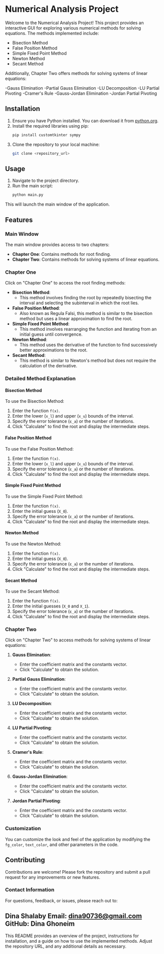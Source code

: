 # Numerical Analysis Project

Welcome to the Numerical Analysis Project! This project provides an interactive GUI for exploring various numerical methods for solving equations. The methods implemented include:

- Bisection Method
- False Position Method
- Simple Fixed Point Method
- Newton Method
- Secant Method


Additionally, Chapter Two offers methods for solving systems of linear equations:

-Gauss Elimination
-Partial Gauss Elimination
-LU Decomposition
-LU Partial Pivoting
-Cramer's Rule
-Gauss-Jordan Elimination
-Jordan Partial Pivoting

## Installation

1. Ensure you have Python installed. You can download it from [python.org](https://www.python.org/).
2. Install the required libraries using pip:
    ```sh
    pip install customtkinter sympy
    ```
3. Clone the repository to your local machine:
    ```sh
    git clone <repository_url>
    ```

## Usage

1. Navigate to the project directory.
2. Run the main script:
    ```sh
    python main.py
    ```

This will launch the main window of the application.

## Features

### Main Window

The main window provides access to two chapters:

- **Chapter One**: Contains methods for root finding.
- **Chapter Two**: Contains methods for solving systems of linear equations.

### Chapter One

Click on "Chapter One" to access the root finding methods:

- **Bisection Method**: 
  - This method involves finding the root by repeatedly bisecting the interval and selecting the subinterval in which the root lies.
- **False Position Method**: 
  - Also known as Regula Falsi, this method is similar to the bisection method but uses a linear approximation to find the root.
- **Simple Fixed Point Method**: 
  - This method involves rearranging the function and iterating from an initial guess until convergence.
- **Newton Method**: 
  - This method uses the derivative of the function to find successively better approximations to the root.
- **Secant Method**: 
  - This method is similar to Newton's method but does not require the calculation of the derivative.

### Detailed Method Explanation

#### Bisection Method

To use the Bisection Method:
1. Enter the function `f(x)`.
2. Enter the lower (`x_l`) and upper (`x_u`) bounds of the interval.
3. Specify the error tolerance (`ε_a`) or the number of iterations.
4. Click "Calculate" to find the root and display the intermediate steps.

#### False Position Method

To use the False Position Method:
1. Enter the function `f(x)`.
2. Enter the lower (`x_l`) and upper (`x_u`) bounds of the interval.
3. Specify the error tolerance (`ε_a`) or the number of iterations.
4. Click "Calculate" to find the root and display the intermediate steps.

#### Simple Fixed Point Method

To use the Simple Fixed Point Method:
1. Enter the function `f(x)`.
2. Enter the initial guess (`X_0`).
3. Specify the error tolerance (`ε_a`) or the number of iterations.
4. Click "Calculate" to find the root and display the intermediate steps.

#### Newton Method

To use the Newton Method:
1. Enter the function `f(x)`.
2. Enter the initial guess (`X_0`).
3. Specify the error tolerance (`ε_a`) or the number of iterations.
4. Click "Calculate" to find the root and display the intermediate steps.

#### Secant Method

To use the Secant Method:
1. Enter the function `f(x)`.
2. Enter the initial guesses (`X_0` and `X_1`).
3. Specify the error tolerance (`ε_a`) or the number of iterations.
4. Click "Calculate" to find the root and display the intermediate steps.


### Chapter Two

Click on "Chapter Two" to access methods for solving systems of linear equations:

1. **Gauss Elimination**: 
    - Enter the coefficient matrix and the constants vector.
    - Click "Calculate" to obtain the solution.

2. **Partial Gauss Elimination**: 
    - Enter the coefficient matrix and the constants vector.
    - Click "Calculate" to obtain the solution.

3. **LU Decomposition**: 
    - Enter the coefficient matrix and the constants vector.
    - Click "Calculate" to obtain the solution.

4. **LU Partial Pivoting**: 
    - Enter the coefficient matrix and the constants vector.
    - Click "Calculate" to obtain the solution.

5. **Cramer's Rule**: 
    - Enter the coefficient matrix and the constants vector.
    - Click "Calculate" to obtain the solution.

6. **Gauss-Jordan Elimination**: 
    - Enter the coefficient matrix and the constants vector.
    - Click "Calculate" to obtain the solution.

7. **Jordan Partial Pivoting**: 
    - Enter the coefficient matrix and the constants vector.
    - Click "Calculate" to obtain the solution.


### Customization

You can customize the look and feel of the application by modifying the `fg_color`, `text_color`, and other parameters in the code.

## Contributing

Contributions are welcome! Please fork the repository and submit a pull request for any improvements or new features.

### Contact Information
For questions, feedback, or issues, please reach out to:

Dina Shalaby
Email: dina90736@gmail.com
GitHub: Dina Ghoneim
---

This README provides an overview of the project, instructions for installation, and a guide on how to use the implemented methods. Adjust the repository URL, and any additional details as necessary.
